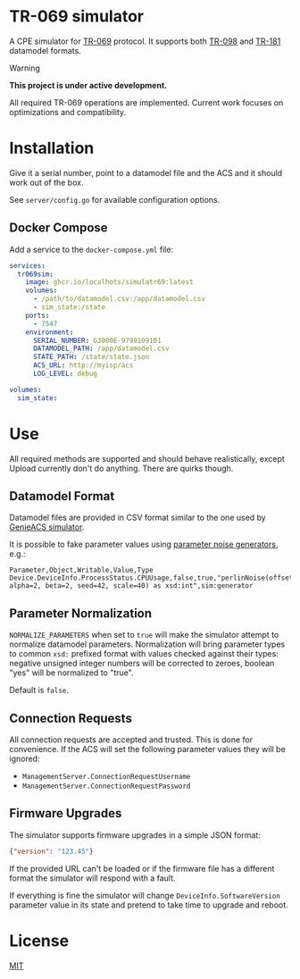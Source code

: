 # TR-069 simulator

A CPE simulator for [TR-069](https://en.wikipedia.org/wiki/TR-069) protocol.
It supports both
[TR-098](https://cwmp-data-models.broadband-forum.org/tr-098-1-8-0.html)
and
[TR-181](https://cwmp-data-models.broadband-forum.org/tr-181-2-11-0.html)
datamodel formats.

> [!WARNING]
> **This project is under active development.**
>
> All required TR-069 operations are implemented.
> Current work focuses on optimizations and compatibility.

# Installation

Give it a serial number, point to a datamodel file and the ACS and it should
work out of the box.

See `server/config.go` for available configuration options.

## Docker Compose

Add a service to the `docker-compose.yml` file:
```yaml
services:
  tr069sim:
    image: ghcr.io/localhots/simulatr69:latest
    volumes:
      - /path/to/datamodel.csv:/app/datamodel.csv
      - sim_state:/state
    ports:
      - 7547
    environment:
      SERIAL_NUMBER: G3000E-9799109101
      DATAMODEL_PATH: /app/datamodel.csv
      STATE_PATH: /state/state.json
      ACS_URL: http://myisp/acs
      LOG_LEVEL: debug

volumes:
  sim_state:
```

# Use

All required methods are supported and should behave realistically, except
Upload currently don't do anything. There are quirks though.

## Datamodel Format

Datamodel files are provided in CSV format similar to the one used by 
[GenieACS simulator](https://github.com/genieacs/genieacs-sim).

It is possible to fake parameter values using 
[parameter noise generators](docs/noisegen.md), e.g.:

```csv
Parameter,Object,Writable,Value,Type
Device.DeviceInfo.ProcessStatus.CPUUsage,false,true,"perlinNoise(offset=50, alpha=2, beta=2, seed=42, scale=40) as xsd:int",sim:generator
```

## Parameter Normalization

`NORMALIZE_PARAMETERS` when set to `true` will make the simulator attempt to
normalize datamodel parameters. Normalization will bring parameter types to
common `xsd:` prefixed format with values checked against their types: negative
unsigned integer numbers will be corrected to zeroes, boolean "yes" will be
normalized to "true".

Default is `false`.

## Connection Requests

All connection requests are accepted and trusted. This is done for convenience.
If the ACS will set the following parameter values they will be ignored:
* `ManagementServer.ConnectionRequestUsername`
* `ManagementServer.ConnectionRequestPassword`

## Firmware Upgrades

The simulator supports firmware upgrades in a simple JSON format:
```json
{"version": "123.45"}
```

If the provided URL can't be loaded or if the firmware file has a different
format the simulator will respond with a fault.

If everything is fine the simulator will change `DeviceInfo.SoftwareVersion`
parameter value in its state and pretend to take time to upgrade and reboot.

# License

[MIT](LICENSE)
